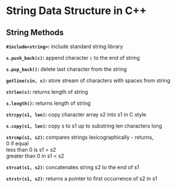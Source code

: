 # String Data Structure in C++
## String Methods

**```#include<string>```:** include standard string library

**```s.push_back(c)```:** append character ```c``` to the end of string

**```s.pop_back()```:** delete last character from the string

**```getline(cin, s)```:** store stream of characters with spaces from string

**```strlen(s)```:** returns length of string

**```s.length()```:** returns length of string

**```strcpy(s1, len)```:** copy character array s2 into s1 in C style

**```s.copy(s1, len)```:** copy s to s1 up to substring len characters long

**```strcmp(s1, s2)```:** compares strings lexicographically - returns,\
0 if equal\
                                                                        less than 0 is s1 > s2\
                                                                        greater than 0 in s1 < s2

**```strcat(s1, s2)```:** concatenates string s2 to the end of s1

**```strstr(s1, s2)```:** returns a pointer to first occurrence of s2 in s1
     
